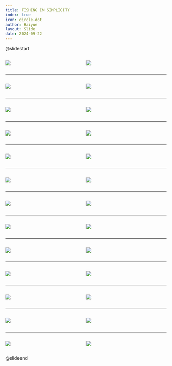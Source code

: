```yaml
---
title: FISHING IN SIMPLICITY
index: true
icon: circle-dot
author: Haiyue
layout: Slide
date: 2024-09-22
---
```

 
@slidestart

<div style="display:flex">
<div style="flex:1">

![](https://raw.githubusercontent.com/yclord/reading/refs/heads/master/english/Level-R/FISHING%20IN%20SIMPLICITY/001.webp)
</div>
<div style="flex:1">

![](https://raw.githubusercontent.com/yclord/reading/refs/heads/master/english/Level-R/FISHING%20IN%20SIMPLICITY/002.webp)
</div>
</div>

---

<div style="display:flex">
<div style="flex:1">

![](https://raw.githubusercontent.com/yclord/reading/refs/heads/master/english/Level-R/FISHING%20IN%20SIMPLICITY/003.webp)
</div>
<div style="flex:1">

![](https://raw.githubusercontent.com/yclord/reading/refs/heads/master/english/Level-R/FISHING%20IN%20SIMPLICITY/004.webp)
</div>
</div>

---

<div style="display:flex">
<div style="flex:1">

![](https://raw.githubusercontent.com/yclord/reading/refs/heads/master/english/Level-R/FISHING%20IN%20SIMPLICITY/005.webp)
</div>
<div style="flex:1">

![](https://raw.githubusercontent.com/yclord/reading/refs/heads/master/english/Level-R/FISHING%20IN%20SIMPLICITY/006.webp)
</div>
</div>

---

<div style="display:flex">
<div style="flex:1">

![](https://raw.githubusercontent.com/yclord/reading/refs/heads/master/english/Level-R/FISHING%20IN%20SIMPLICITY/007.webp)
</div>
<div style="flex:1">

![](https://raw.githubusercontent.com/yclord/reading/refs/heads/master/english/Level-R/FISHING%20IN%20SIMPLICITY/008.webp)
</div>
</div>

---

<div style="display:flex">
<div style="flex:1">

![](https://raw.githubusercontent.com/yclord/reading/refs/heads/master/english/Level-R/FISHING%20IN%20SIMPLICITY/009.webp)
</div>
<div style="flex:1">

![](https://raw.githubusercontent.com/yclord/reading/refs/heads/master/english/Level-R/FISHING%20IN%20SIMPLICITY/010.webp)
</div>
</div>

---

<div style="display:flex">
<div style="flex:1">

![](https://raw.githubusercontent.com/yclord/reading/refs/heads/master/english/Level-R/FISHING%20IN%20SIMPLICITY/011.webp)
</div>
<div style="flex:1">

![](https://raw.githubusercontent.com/yclord/reading/refs/heads/master/english/Level-R/FISHING%20IN%20SIMPLICITY/012.webp)
</div>
</div>

---

<div style="display:flex">
<div style="flex:1">

![](https://raw.githubusercontent.com/yclord/reading/refs/heads/master/english/Level-R/FISHING%20IN%20SIMPLICITY/013.webp)
</div>
<div style="flex:1">

![](https://raw.githubusercontent.com/yclord/reading/refs/heads/master/english/Level-R/FISHING%20IN%20SIMPLICITY/014.webp)
</div>
</div>

---

<div style="display:flex">
<div style="flex:1">

![](https://raw.githubusercontent.com/yclord/reading/refs/heads/master/english/Level-R/FISHING%20IN%20SIMPLICITY/015.webp)
</div>
<div style="flex:1">

![](https://raw.githubusercontent.com/yclord/reading/refs/heads/master/english/Level-R/FISHING%20IN%20SIMPLICITY/016.webp)
</div>
</div>

---

<div style="display:flex">
<div style="flex:1">

![](https://raw.githubusercontent.com/yclord/reading/refs/heads/master/english/Level-R/FISHING%20IN%20SIMPLICITY/017.webp)
</div>
<div style="flex:1">

![](https://raw.githubusercontent.com/yclord/reading/refs/heads/master/english/Level-R/FISHING%20IN%20SIMPLICITY/018.webp)
</div>
</div>

---

<div style="display:flex">
<div style="flex:1">

![](https://raw.githubusercontent.com/yclord/reading/refs/heads/master/english/Level-R/FISHING%20IN%20SIMPLICITY/019.webp)
</div>
<div style="flex:1">

![](https://raw.githubusercontent.com/yclord/reading/refs/heads/master/english/Level-R/FISHING%20IN%20SIMPLICITY/020.webp)
</div>
</div>

---

<div style="display:flex">
<div style="flex:1">

![](https://raw.githubusercontent.com/yclord/reading/refs/heads/master/english/Level-R/FISHING%20IN%20SIMPLICITY/021.webp)
</div>
<div style="flex:1">

![](https://raw.githubusercontent.com/yclord/reading/refs/heads/master/english/Level-R/FISHING%20IN%20SIMPLICITY/022.webp)
</div>
</div>

---

<div style="display:flex">
<div style="flex:1">

![](https://raw.githubusercontent.com/yclord/reading/refs/heads/master/english/Level-R/FISHING%20IN%20SIMPLICITY/023.webp)
</div>
<div style="flex:1">

![](https://raw.githubusercontent.com/yclord/reading/refs/heads/master/english/Level-R/FISHING%20IN%20SIMPLICITY/024.webp)
</div>
</div>

---

<div style="display:flex">
<div style="flex:1">

![](https://raw.githubusercontent.com/yclord/reading/refs/heads/master/english/Level-R/FISHING%20IN%20SIMPLICITY/025.webp)
</div>
<div style="flex:1">

![](https://raw.githubusercontent.com/yclord/reading/refs/heads/master/english/Level-R/FISHING%20IN%20SIMPLICITY/026.webp)
</div>
</div>

@slideend